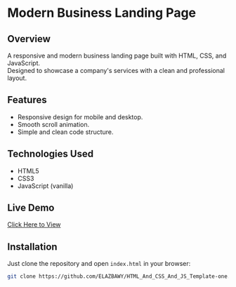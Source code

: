 # Modern Business Landing Page

## Overview
A responsive and modern business landing page built with HTML, CSS, and JavaScript.  
Designed to showcase a company's services with a clean and professional layout.

## Features
- Responsive design for mobile and desktop.
- Smooth scroll animation.
- Simple and clean code structure.

## Technologies Used
- HTML5
- CSS3
- JavaScript (vanilla)

## Live Demo
[Click Here to View](https://elazbawy.github.io/HTML_And_CSS_And_JS_Template-one/)


## Installation
Just clone the repository and open `index.html` in your browser:
```bash
git clone https://github.com/ELAZBAWY/HTML_And_CSS_And_JS_Template-one.git
